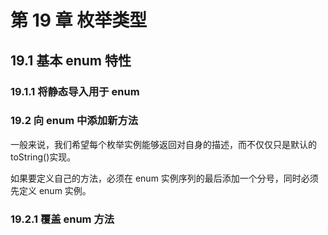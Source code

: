 # 第 19 章 枚举类型

## 19.1 基本 enum 特性

### 19.1.1 将静态导入用于 enum

### 19.2 向 enum 中添加新方法

一般来说，我们希望每个枚举实例能够返回对自身的描述，而不仅仅只是默认的 toString()实现。

如果要定义自己的方法，必须在 enum 实例序列的最后添加一个分号，同时必须先定义 enum 实例。

### 19.2.1 覆盖 enum 方法
